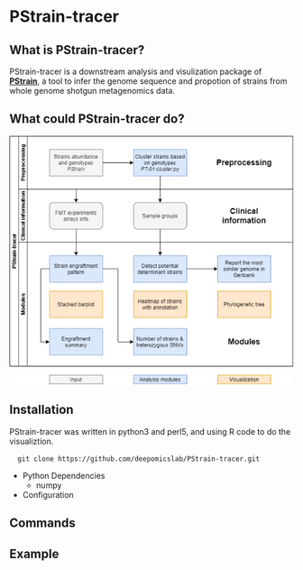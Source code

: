 # PStrain-tracer
## What is PStrain-tracer?
PStrain-tracer is a downstream analysis and visulization package of [**PStrain**](https://github.com/wshuai294/PStrain), a tool to infer the genome sequence and propotion of strains from whole genome shotgun metagenomics data.
## What could PStrain-tracer do?
![flowchart](PStrain-tracer.png)
## Installation
PStrain-tracer was written in python3 and perl5, and using R code to do the visualiztion.
```
  git clone https://github.com/deepomicslab/PStrain-tracer.git
```
- Python Dependencies
  - numpy
- Configuration

## Commands
## Example
